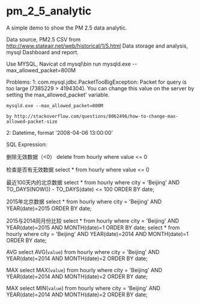 # pm_2_5_analytic
A simple demo to show the PM 2.5 data analytic.

Data source, PM2.5 CSV from http://www.stateair.net/web/historical/1/5.html
Data storage and analysis, mysql
Dashboard and report.

Use MYSQL, Navicat
cd mysql\bin
run mysqld.exe --max_allowed_packet=800M

Problems:
1:  com.mysql.jdbc.PacketTooBigException: Packet for query is too large (7385229 > 4194304). You can change this value on the server by setting the max_allowed_packet' variable.

	mysqld.exe --max_allowed_packet=800M

	by http://stackoverflow.com/questions/8062496/how-to-change-max-allowed-packet-size
2:  Datetime, format '2008-04-06 13:00:00'

SQL Expression:

删除无效数据（<0）
delete from hourly where value <= 0

检查是否有无效数据
select * from hourly where value <= 0

最近100天内的北京数据
select * from hourly where city = 'Beijing' AND TO_DAYS(NOW()) - TO_DAYS(date) <= 100 ORDER BY date;

2015年北京数据
select * from hourly where city = 'Beijing' AND YEAR(date)=2015 ORDER BY date;

2015与2014同月份比较
select * from hourly where city = 'Beijing' AND YEAR(date)=2015 AND MONTH(date)=1 ORDER BY date;
select * from hourly where city = 'Beijing' AND YEAR(date)=2014 AND MONTH(date)=1 ORDER BY date;

AVG
select AVG(`value`) from hourly where city = 'Beijing' AND YEAR(date)=2014 AND MONTH(date)=2 ORDER BY date;

MAX
select MAX(`value`) from hourly where city = 'Beijing' AND YEAR(date)=2014 AND MONTH(date)=2 ORDER BY date;

MAX
select MIN(`value`) from hourly where city = 'Beijing' AND YEAR(date)=2014 AND MONTH(date)=2 ORDER BY date;